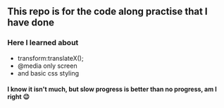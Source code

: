 
## This repo is for the code along practise that I have done 
### Here I learned about 
- transform:translateX();
- @media only screen 
- and basic css styling

#### I know it isn't much, but slow progress is better than no progress, am I right 😉

